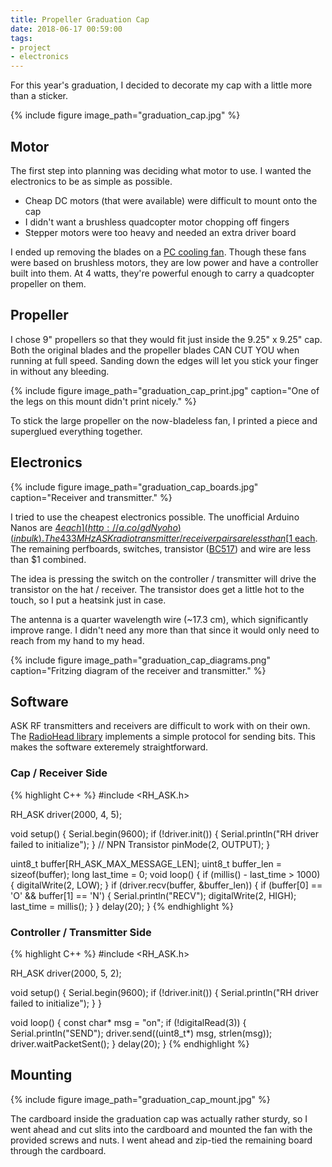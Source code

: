 ```yaml
---
title: Propeller Graduation Cap
date: 2018-06-17 00:59:00
tags:
- project
- electronics
---
```


For this year's graduation, I decided to decorate my cap with a little more than a sticker.

{% include figure image_path="graduation_cap.jpg" %}

## Motor

The first step into planning was deciding what motor to use. I wanted the electronics to be as simple as possible.
- Cheap DC motors (that were available) were difficult to mount onto the cap
- I didn't want a brushless quadcopter motor chopping off fingers
- Stepper motors were too heavy and needed an extra driver board

I ended up removing the blades on a [PC cooling fan](http://a.co/gUrWKEc). Though these fans were based on brushless motors, they are low power and have a controller built into them. At 4 watts, they're powerful enough to carry a quadcopter propeller on them.

## Propeller

I chose 9" propellers so that they would fit just inside the 9.25" x 9.25" cap. Both the original blades and the propeller blades CAN CUT YOU when running at full speed. Sanding down the edges will let you stick your finger in without any bleeding.

{% include figure image_path="graduation_cap_print.jpg" caption="One of the legs on this mount didn't print nicely." %}

To stick the large propeller on the now-bladeless fan, I printed a piece and superglued everything together.

## Electronics

{% include figure image_path="graduation_cap_boards.jpg" caption="Receiver and transmitter." %}

I tried to use the cheapest electronics possible. The unofficial Arduino Nanos are [$4 each](http://a.co/gdNyoho) (in bulk). The 433 MHz ASK radio transmitter / receiver pairs are less than [$1 each](http://a.co/gLzJF7L). The remaining perfboards, switches, transistor ([BC517](https://www.onsemi.com/pub/Collateral/BC517-D.PDF)) and wire are less than $1 combined.

The idea is pressing the switch on the controller / transmitter will drive the transistor on the hat / receiver. The transistor does get a little hot to the touch, so I put a heatsink just in case.

The antenna is a quarter wavelength wire (~17.3 cm), which significantly improve range. I didn't need any more than that since it would only need to reach from my hand to my head.

{% include figure image_path="graduation_cap_diagrams.png" caption="Fritzing diagram of the receiver and transmitter." %}

## Software

ASK RF transmitters and receivers are difficult to work with on their own. The [RadioHead library](http://www.airspayce.com/mikem/arduino/RadioHead/) implements a simple protocol for sending bits. This makes the software exteremely straightforward.

### Cap / Receiver Side
{% highlight C++ %}
#include <RH_ASK.h>

RH_ASK driver(2000, 4, 5);

void setup() {
  Serial.begin(9600);
  if (!driver.init()) {
    Serial.println("RH driver failed to initialize");
  }
  // NPN Transistor
  pinMode(2, OUTPUT);
}

uint8_t buffer[RH_ASK_MAX_MESSAGE_LEN];
uint8_t buffer_len = sizeof(buffer);
long last_time = 0;
void loop() {
  if (millis() - last_time > 1000) {
    digitalWrite(2, LOW);
  }
  if (driver.recv(buffer, &buffer_len)) {
    if (buffer[0] == 'O' && buffer[1] == 'N') {
      Serial.println("RECV");
      digitalWrite(2, HIGH);
      last_time = millis();
    }
  }
  delay(20);
}
{% endhighlight %}

### Controller / Transmitter Side
{% highlight C++ %}
#include <RH_ASK.h>

RH_ASK driver(2000, 5, 2);

void setup() {
  Serial.begin(9600);
  if (!driver.init()) {
    Serial.println("RH driver failed to initialize");
  }
}

void loop() {
  const char* msg = "on";
  if (!digitalRead(3)) {
    Serial.println("SEND");
    driver.send((uint8_t*) msg, strlen(msg));
    driver.waitPacketSent();
  }
  delay(20);
}
{% endhighlight %}

## Mounting

{% include figure image_path="graduation_cap_mount.jpg" %}

The cardboard inside the graduation cap was actually rather sturdy, so I went ahead and cut slits into the cardboard and mounted the fan with the provided screws and nuts. I went ahead and zip-tied the remaining board through the cardboard.
